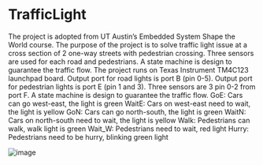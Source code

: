 # TrafficLight
The project is adopted from UT Austin’s Embedded System Shape the World course. 
The purpose of the project is to solve traffic light issue at a cross section of 2 one-way streets with pedestrian crossing. 
Three sensors are used for each road and pedestrians. A state machine is design to guarantee the traffic flow.
The project runs on Texas Instrument TM4C123 launchpad board.
Output port for road lights is port B (pin 0-5). Output port for pedestrian lights is port E (pin 1 and 3).
Three sensors are 3 pin 0-2 from port F.
A state machine is design to guarantee the traffic flow.
GoE: Cars can go west-east, the light is green
WaitE: Cars on west-east need to wait, the light is yellow
GoN: Cars can go north-south, the light is green
WaitN: Cars on north-south need to wait, the light is yellow
Walk: Pedestrians can walk, walk light is green
Wait_W: Pedestrians need to wait, red light
Hurry: Pedestrians need to be hurry, blinking green light

![image](https://user-images.githubusercontent.com/57820377/168493288-b41eb801-07da-4aab-b961-36d7e69fd83a.png)
